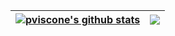 | <a href="[https://github.com/pviscone/github-readme-stats"><img align="center" src="https://github-readme-stats.vercel.app/api?username=pviscone&show_icons=true&include_all_commits=true&theme=default&hide_border=true](https://github-readme-stats.vercel.app/api?username=pviscone&count_private=true&show_icons=true)" alt="pviscone's github stats" /></a> | <a href="https://github.com/pviscone/github-readme-stats"><img align="center" src="https://github-readme-stats.vercel.app/api/top-langs/?username=pviscone&layout=compact&theme=default&hide_border=true&hide=jupyter%20notebook%2Cmakefile%2Ccss&langscount=8" /></a> |
| ------------- | ------------- |
